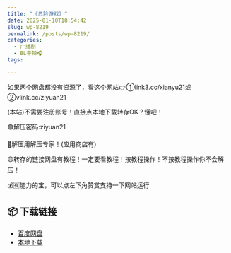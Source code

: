 ```yaml
---
title: "《危险游戏》"
date: 2025-01-10T18:54:42
slug: wp-8219
permalink: /posts/wp-8219/
categories:
  - 广播剧
  - BL辛辣🎧
tags:

---
```


如果两个网盘都没有资源了，看这个网站👉①link3.cc/xianyu21或②vlink.cc/ziyuan21

(本站)不需要注册账号！直接点本地下载转存OK？懂吧！

🟢解压密码:ziyuan21

🔵解压用解压专家！(应用商店有)

🟡转存的链接网盘有教程！一定要看教程！按教程操作！不按教程操作你不会解压！

💰🈶能力的宝，可以点左下角赞赏支持一下网站运行

## 📦 下载链接
- [百度网盘](https://blziyuan21.com/pay-download/8219?key=a76d7aa6a9&down_id=0)
- [本地下载](https://blziyuan21.com/pay-download/8219?key=a76d7aa6a9&down_id=1)


